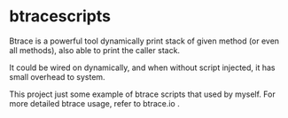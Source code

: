 # btracescripts

Btrace is a powerful tool dynamically print stack of given method (or even all methods), also able to print the caller stack.

It could be wired on dynamically, and when without script injected, it has small overhead to system.

This project just some example of btrace scripts that used by myself. For more detailed btrace usage, refer to btrace.io . 
